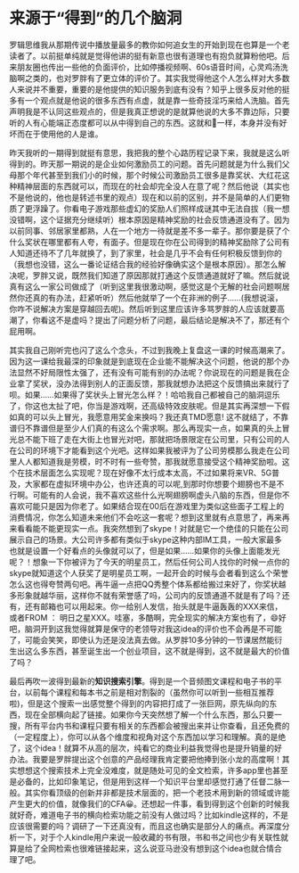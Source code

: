 # 来源于“得到”的几个脑洞

罗辑思维我从那期传说中播放量最多的教你如何追女生的开始到现在也算是一个老读者了。以前挺单纯就是觉得他讲的挺有新意也很有道理也有抱负就算粉他吧。后来朋友圈也传出一些他的负面评价，比如停播视频啊、60s语音时间，心灵鸡汤洗脑啊之类的，也对罗胖有了更立体的评价了。其实我觉得他这个人怎么样对大多数人来说并不重要，重要的是他提供的知识服务到底有没有？知乎上很多反对他的挺多有一个观点就是他说的很多东西有点虚，就是靠一些奇技淫巧来给人洗脑。首先声明我是不认同这些观点的，但是我真正想说的是就算他说的大多不靠边际，只要听的人有心能端正态度都可以从中得到自己的东西。这就和🔪一样，本身并没有好坏而在于使用他的人是谁。

昨天我听的一期得到就挺有意思，我把我的整个心路历程记录下来，我就是这么听得到的。昨天那一期说的是企业如何激励员工的问题。首先问题就是为什么我们父母那个年代甚至到我们小的时候，那个时候公司激励员工很多是靠奖状、大红花这种精神层面的东西就可以，而现在的社会却完全没人在意了呢？然后他说（其实也不是他说的，他也是转述书里的观点）现在和以前的区别，并不是简单的人们更物质了更浮躁了。你看电子游戏那些虚幻的奖励人们照样成谜其中无法自拔（我一想没错啊，这个证据充分继续听）根本原因是精神奖励的社会反馈通道没有了。因为以前同事、邻居家里都熟，人在一个地方一待就是差不多一辈子。那你要是获了个什么奖状在哪里都有人夸，有面子。但是现在你在公司得到的精神奖励除了公司有人知道还待不了几年就换了，到了家里，社会是几乎不会有任何积极反馈到你的（我想也没错，这么一番论证结合我的经验好像确实这个是根本原因）。那怎么解决呢，罗胖又说，既然我们知道了原因那就打通这个反馈通道就好了嘛。然后就说真有这么一家公司做成了（听到这里我很激动啊，感觉这是个无解的社会问题啊居然你还真的有办法，赶紧听听）然后他就举了一个在非洲的例子……(我想说滚，你咋不说解决方案是穿越回去呢)。然后听到这里应该许多骂罗胖的人应该就要高潮了，你看这不是虚吗？提出了问题分析了问题，最后结论是解决不了，那还有个屁用啊。

其实我自己刚听完也闪了这么个念头，不过到我晚上复盘这一课的时候高潮来了。因为这一课给我最深的印象就是到底现在企业能不能解决这个问题，他说的那个办法显然不好局限性太强了，还有没有可能有别的办法呢？你说现在的问题是我在企业拿了奖状，没办法得到别人的正面反馈，那我就想办法把这个反馈搞出来就行了呗。如果……如果得了奖状头上冒光怎么样？！哈哈我自己都被自己的脑洞逗乐了，你这也太扯了吧，你当是游戏啊，还高级特效皮肤呢。但是其实再深想一下假如真的可以头上冒光，我愿意用奖金来换吗？我还真TMD愿意! 这不就结了，不靠谱归不靠谱但是至少人们真的有这么个需求啊。那么再现实一点，如果真的头上冒光总不能下班了走在大街上也冒光对吧，那就把场景限定在公司里，只有公司的人在公司的环境下才能看到这个光吧。这样如果我被评为了公司劳模那么我走在公司里人人都知道我是劳模，时不时有一些夸赞，那我就愿意接受这个精神奖励啦。这个在技术层面怎么实现呢？现在好像不太行成本太高，不过如果将来VR、5G普及，大家都在虚拟环境中办公，也许还真的可以呢,到那时你想要个翅膀也不是不行啊。可能有的人会说，我不喜欢这些什么光啊翅膀啊虚头八脑的东西，但是你不喜欢可能只是因为你老了。如果结合现在00后在游戏里为类似这些面子工程上的消费情况，你怎么知道未来他们不会吃这一套呢？想到这里就有点意思了，再来再来看看能不能更现实一点。我突然想到了skype！对就是它一个绝佳的只能在公司展示自己的场景。大公司许多都有类似于skype这种内部IM工具，一般大家最多也就是设置一个好看点的头像就可以了，但是如果……如果你的头像上面能发光呢？！想象一下你被评为了今天的明星员工，然后任何公司人找你的时候一点你的skype就知道这个人获奖了是明星员工啊，一起开会的时候与会者看到这么个荣誉怎么这也得夸赞两句吧。再牛逼一点把QQ秀整个体系都给搬过来好了，你奖状越多形象就越华丽，这样你不就有荣誉感了吗，公司内的反馈通道不就是有了吗？还有，还有邮箱也可以用起来。你一给别人发信，抬头就是牛逼轰轰的XXX来信，或者FROM ： 明日之星XXX。哇塞，多酷啊，完全现实的解决方案也有了，😄好吧，脑洞开到这我觉得就算是保守的老领导对我这idea的评价也不会再是不可能了，可能会笑笑，即使认为还是没法真去做。从罗胖10多分钟的一节课居然能衍生出这么多东西，甚至诞生出一个创业项目，这不就是得到，这不就是最大的价值了吗？

最后再吹一波得到最新的**知识搜索引擎**。得到是一个音频图文课程和电子书的平台，以前每个课程和每本书之前是相对割裂的（虽然你可以听到一些相互推荐啦)，但是这个搜索一出感觉整个得到的内容把打成了一张巨网，原先纵向的东西，现在全部横向起了链接。如果你今天突然想了解一个什么东西，那么只要一搜，所有平台内书和课程只要有相关的东西都会被搜出来并让你查看，且还免费的（一定程度上），你可以从各个维度和视角对这个东西加以学习和理解。真的是绝了，这个idea！就算不从高的层次，纯看它的商业利益我觉得也是提升销量的好办法。我要是罗胖提出这个创意的产品经理我肯定要把他捧到张小龙的高度啊！其实想想这个搜索技术上完全没难度，就是随处可见的全文检索，许多app里也甚至是必备的，比如印象笔记，但是用到这样一个知识平台里却感觉打通了任督二脉一般。其实你看顶级的创新并非都是技术层面的，把一个老技术用到新的领域或许能产生更大的价值，就像我们的CFA😀。还想起一件事，看到得到这个创新的时候我就好奇，难道电子书的横向检索功能之前没有人做过吗？比如kindle这样的，不是应该很需要的吗？调研了一下还真没有，而且这也确实是部分人的痛点。再深度分析一下，对于个人kindle用户来说一般收藏的书有限，书和书之间也少有关联性就算是给了全网检索也很难链接起来，这么说亚马逊没有想到这个idea也就合情合理了吧。